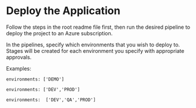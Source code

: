 # Deploy the Application

Follow the steps in the root readme file first, then run the desired pipeline to deploy the project to an Azure subscription.

In the pipelines, specify which environments that you wish to deploy to. Stages will be created for each environment you specify with appropriate approvals.

Examples:

    environments: ['DEMO']
 
    environments: ['DEV','PROD']
    
    environments:  ['DEV','QA','PROD']
